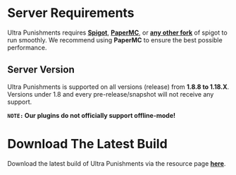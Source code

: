 # Server Requirements
Ultra Punishments requires **[Spigot](https://getbukkit.org/download/spigot)**, **[PaperMC](https://papermc.io/downloads)**, or **[any other fork](https://github.com/SpiritenHasArrived/MC/blob/main/Server_Side/server_jars.md#bukkit--a-z)** of spigot to run smoothly. We recommend using **PaperMC** to ensure the best possible performance.
<br>

## Server Version
Ultra Punishments is supported on all versions (release) from **1.8.8 to 1.18.X**. Versions under 1.8 and every pre-release/snapshot will not receive any support.
<br>

**`NOTE:` Our plugins do not officially support offline-mode!**
<br>

# Download The Latest Build
Download the latest build of Ultra Punishments via the resource page **[here](https://www.spigotmc.org/resources/ultra-punishments.63511/)**.
